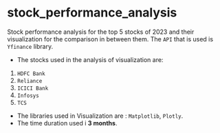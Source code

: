 # stock_performance_analysis

Stock performance analysis for the top 5 stocks of 2023 and their visualization for the comparison in between them. The `API` that is used is `Yfinance` library.

- The stocks used in the analysis of visualization are:

1. `HDFC Bank`
2. `Reliance`
3. `ICICI Bank`
4. `Infosys`
5. `TCS`

- The libraries used in Visualization are : `Matplotlib`, `Plotly`.
- The time duration used i **3 months**.
